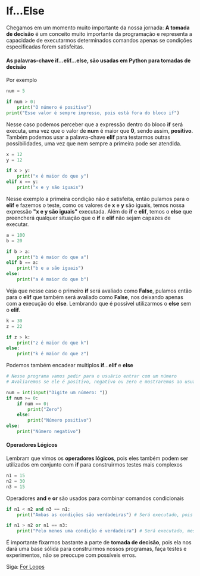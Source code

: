 # If...Else

Chegamos em um momento muito importante da nossa jornada: **A tomada de decisão** é um conceito muito importante da programação e representa a capacidade de executarmos determinados comandos apenas se condições especificadas forem satisfeitas.

#### As palavras-chave if...elif...else, são usadas em Python para tomadas de decisão

Por exemplo

```python
num = 5

if num > 0:
    print("O número é positivo")
print("Esse valor é sempre impresso, pois está fora do bloco if")
```

Nesse caso podemos perceber que a expressão dentro do bloco **if** será executa, uma vez que o valor de **num** é maior que **0**, sendo assim, **positivo**. Também podemos usar a palavra-chave **elif** para testarmos outras possibilidades, uma vez que nem sempre a primeira pode ser atendida.

```python
x = 12
y = 12

if x > y: 
    print("x é maior do que y")
elif x == y:
    print("x e y são iguais")
```

Nesse exemplo a primeira condição não é satisfeita, então pulamos para o **elif** e fazemos o teste, como os valores de **x** e **y** são iguais, temos nossa expressão **"x e y são iguais"** executada. Além do **if** e **elif**, temos o **else** que preencherá qualquer situação que o **if** e **elif** não sejam capazes de executar.

```python
a = 100
b = 20

if b > a:
    print("b é maior do que a")
elif b == a:
    print("b e a são iguais")
else:
    print("a é maior do que b")
```

Veja que nesse caso o primeiro **if** será avaliado como **False**, pulamos então para o **elif** que também será avaliado como **False**, nos deixando apenas com a execução do **else**. Lembrando que é possível utilizarmos o **else** sem o **elif**.

```python
k = 30
z = 22

if z > k:
    print("z é maior do que k")
else:
    print("k é maior do que z")
```

Podemos também encadear multiplos **if**...**elif** e **else**

```python
# Nesse programa vamos pedir para o usuário entrar com um número
# Avaliaremos se ele é positivo, negativo ou zero e mostraremos ao usuário a mensagem apropriada

num = int(input("Digite um número: "))
if num >= 0:
    if num == 0:
        print("Zero")
    else:
        print("Número positivo")
else:
    print("Número negativo")
```

#### Operadores Lógicos

Lembram que vimos os **operadores lógicos**, pois eles também podem ser utilizados em conjunto com **if** para
construirmos testes mais complexos

```python
n1 = 15
n2 = 30
n3 = 15
```

Operadores **and** e **or** são usados para combinar comandos condicionais

```python
if n1 < n2 and n3 == n1:
    print("Ambas as condições são verdadeiras") # Será executado, pois ambas as condições se concretizam como True

if n1 > n2 or n1 == n3:
    print("Pelo menos uma condição é verdadeira") # Será executado, mesmo a primeira expressão não sendo avaliada como True, a segunda é avaliada, o que é o suficiente para termos sucesso
```

É importante fixarmos bastante a parte de **tomada de decisão**, pois ela nos dará uma base sólida para construirmos nossos programas, faça testes e experimentos, não se preocupe com possíveis erros.

 Siga: [For Loops](https://github.com/the-akira/Python-Iluminado/blob/master/Capitulos/14.ForLoops.md)
